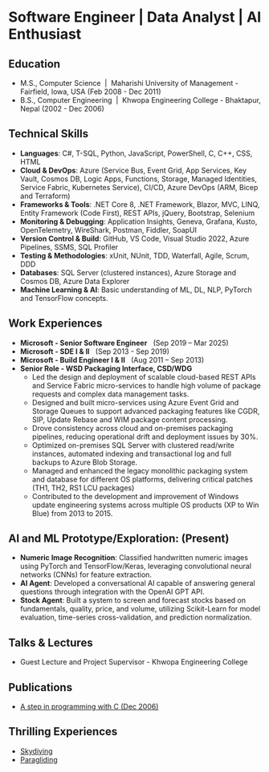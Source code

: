 # Software Engineer | Data Analyst | AI Enthusiast

## Education
- M.S., Computer Science &nbsp;|&nbsp; Maharishi University of Management - Fairfield, Iowa, USA (Feb 2008 - Dec 2011)	 			        		
- B.S., Computer Engineering &nbsp;|&nbsp; Khwopa Engineering College - Bhaktapur, Nepal (2002 - Dec 2006)

## Technical Skills
- **Languages**: C#, T-SQL, Python, JavaScript, PowerShell, C, C++, CSS, HTML
- **Cloud & DevOps**: Azure (Service Bus, Event Grid, App Services, Key Vault, Cosmos DB, Logic Apps, Functions, Storage, Managed Identities, Service Fabric, Kubernetes Service), CI/CD, Azure DevOps (ARM, Bicep and Terraform)
- **Frameworks & Tools**: .NET Core 8, .NET Framework, Blazor, MVC, LINQ, Entity Framework (Code First), REST APIs, jQuery, Bootstrap, Selenium
- **Monitoring & Debugging**: Application Insights, Geneva, Grafana, Kusto, OpenTelemetry, WireShark, Postman, Fiddler, SoapUI
- **Version Control & Build**: GitHub, VS Code, Visual Studio 2022, Azure Pipelines, SSMS, SQL Profiler
- **Testing & Methodologies**: xUnit, NUnit, TDD, Waterfall, Agile, Scrum, DDD
- **Databases**: SQL Server (clustered instances), Azure Storage and Cosmos DB, Azure Data Explorer
- **Machine Learning & AI**: Basic understanding of ML, DL, NLP, PyTorch and TensorFlow concepts.

## Work Experiences
- **Microsoft - Senior Software Engineer** &nbsp;&nbsp;(Sep 2019 – Mar 2025)
- **Microsoft - SDE I & II** &nbsp;&nbsp;(Sep 2013 - Sep 2019)
- **Microsoft - Build Engineer I & II** &nbsp;&nbsp;(Aug 2011 – Sep 2013)
- **Senior Role - WSD Packaging Interface, CSD/WDG**
  - Led the design and deployment of scalable cloud-based REST APIs and Service Fabric micro-services to handle high volume of package requests and complex data management tasks.
  - Designed and built micro-services using Azure Event Grid and Storage Queues to support advanced packaging features like CGDR, SIP, Update Rebase and WIM package content processing.
  - Drove consistency across cloud and on-premises packaging pipelines, reducing operational drift and deployment issues by 30%.
  - Optimized on-premises SQL Server with clustered read/write instances, automated indexing and transactional log and full backups to Azure Blob Storage.
  - Managed and enhanced the legacy monolithic packaging system and database for different OS platforms, delivering critical patches (TH1, TH2, RS1 LCU packages)
  - Contributed to the development and improvement of Windows update engineering systems across multiple OS products (XP to Win Blue) from 2013 to 2015.

## AI and ML Prototype/Exploration: (Present)
- **Numeric Image Recognition**: Classified handwritten numeric images using PyTorch and TensorFlow/Keras, leveraging convolutional neural networks (CNNs) for feature extraction.
- **AI Agent**: Developed a conversational AI capable of answering general questions through integration with the OpenAI GPT API.
- **Stock Agent**: Built a system to screen and forecast stocks based on fundamentals, quality, price, and volume, utilizing Scikit-Learn for model evaluation, time-series cross-validation, and prediction normalization.

## Talks & Lectures
- Guest Lecture and Project Supervisor - Khwopa Engineering College

## Publications
- [A step in programming with C (Dec 2006)](https://www.amazon.com/step-programming-C-Rakesh-Tyata/dp/B0D1TGW2XF)

## Thrilling Experiences
- [Skydiving](https://www.youtube.com/watch?v=RPna458M3Cg)
- [Paragliding](https://www.youtube.com/watch?v=3IWmlIll4Tc)
